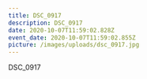 ```yaml
---
title: DSC_0917
description: DSC_0917
date: 2020-10-07T11:59:02.828Z
event_date: 2020-10-07T11:59:02.855Z
picture: /images/uploads/dsc_0917.jpg
---
```

DSC_0917